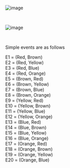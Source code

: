 
![image](https://github.com/user-attachments/assets/1f1d44b6-ad47-4387-9c2a-01397003858f)

<br/>

![image](https://github.com/user-attachments/assets/5d521bb1-fd84-4851-a2da-0dda63bf9f00)

<br/>

Simple events are as follows  

E1 = (Red, Brown)  
E2 = (Red, Yellow)  
E3 = (Red, Blue)  
E4 = (Red, Orange)  
E5 = (Brown, Red)  
E6 = (Brown, Yellow)  
E7 = (Brown, Blue)  
E8 = (Brown, Orange)  
E9 = (Yellow, Red)  
E10 = (Yellow, Brown)  
E11 = (Yellow, Blue)  
E12 = (Yellow, Orange)  
E13 = (Blue, Red)  
E14 = (Blue, Brown)  
E15 = (Blue, Yellow)  
E16 = (Blue, Orange)  
E17 = (Orange, Red)  
E18 = (Orange, Brown)  
E19 = (Orange, Yellow)  
E20 = (Orange, Blue)  
